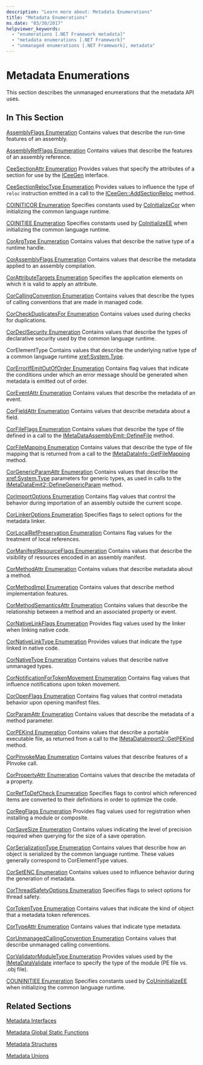 ```yaml
---
description: "Learn more about: Metadata Enumerations"
title: "Metadata Enumerations"
ms.date: "03/30/2017"
helpviewer_keywords:
  - "enumerations [.NET Framework metadata]"
  - "metadata enumerations [.NET Framework]"
  - "unmanaged enumerations [.NET Framework], metadata"
---
```

# Metadata Enumerations

This section describes the unmanaged enumerations that the metadata API uses.

## In This Section

 [AssemblyFlags Enumeration](assemblyflags-enumeration.md)
 Contains values that describe the run-time features of an assembly.

 [AssemblyRefFlags Enumeration](assemblyrefflags-enumeration.md)
 Contains values that describe the features of an assembly reference.

 [CeeSectionAttr Enumeration](ceesectionattr-enumeration.md)
 Provides values that specify the attributes of a section for use by the [ICeeGen](iceegen-interface.md) interface.

 [CeeSectionRelocType Enumeration](ceesectionreloctype-enumeration.md)
 Provides values to influence the type of `reloc` instruction emitted in a call to the [ICeeGen::AddSectionReloc](iceegen-addsectionreloc-method.md) method.

 [COINITICOR Enumeration](coiniticor-enumeration.md)
 Specifies constants used by [CoInitializeCor](../hosting/coinitializecor-function.md) when initializing the common language runtime.

 [COINITIEE Enumeration](coinitiee-enumeration.md)
 Specifies constants used by [CoInitializeEE](../hosting/coinitializeee-function.md) when initializing the common language runtime.

 [CorArgType Enumeration](corargtype-enumeration.md)
 Contains values that describe the native type of a runtime handle.

 [CorAssemblyFlags Enumeration](corassemblyflags-enumeration.md)
 Contains values that describe the metadata applied to an assembly compilation.

 [CorAttributeTargets Enumeration](corattributetargets-enumeration.md)
 Specifies the application elements on which it is valid to apply an attribute.

 [CorCallingConvention Enumeration](corcallingconvention-enumeration.md)
 Contains values that describe the types of calling conventions that are made in managed code.

 [CorCheckDuplicatesFor Enumeration](corcheckduplicatesfor-enumeration.md)
 Contains values used during checks for duplications.

 [CorDeclSecurity Enumeration](cordeclsecurity-enumeration.md)
 Contains values that describe the types of declarative security used by the common language runtime.

 CorElementType
 Contains values that describe the underlying native type of a common language runtime <xref:System.Type>.

 [CorErrorIfEmitOutOfOrder Enumeration](corerrorifemitoutoforder-enumeration.md)
 Contains flag values that indicate the conditions under which an error message should be generated when metadata is emitted out of order.

 [CorEventAttr Enumeration](coreventattr-enumeration.md)
 Contains values that describe the metadata of an event.

 [CorFieldAttr Enumeration](corfieldattr-enumeration.md)
 Contains values that describe metadata about a field.

 [CorFileFlags Enumeration](corfileflags-enumeration.md)
 Contains values that describe the type of file defined in a call to the [IMetaDataAssemblyEmit::DefineFile](imetadataassemblyemit-definefile-method.md) method.

 [CorFileMapping Enumeration](corfilemapping-enumeration.md)
 Contains values that describe the type of file mapping that is returned from a call to the [IMetaDataInfo::GetFileMapping](imetadatainfo-getfilemapping-method.md) method.

 [CorGenericParamAttr Enumeration](corgenericparamattr-enumeration.md)
 Contains values that describe the <xref:System.Type> parameters for generic types, as used in calls to the [IMetaDataEmit2::DefineGenericParam](imetadataemit2-definegenericparam-method.md) method.

 [CorImportOptions Enumeration](corimportoptions-enumeration.md)
 Contains flag values that control the behavior during importation of an assembly outside the current scope.

 [CorLinkerOptions Enumeration](corlinkeroptions-enumeration.md)
 Specifies flags to select options for the metadata linker.

 [CorLocalRefPreservation Enumeration](corlocalrefpreservation-enumeration.md)
 Contains flag values for the treatment of local references.

 [CorManifestResourceFlags Enumeration](cormanifestresourceflags-enumeration.md)
 Contains values that describe the visibility of resources encoded in an assembly manifest.

 [CorMethodAttr Enumeration](cormethodattr-enumeration.md)
 Contains values that describe metadata about a method.

 [CorMethodImpl Enumeration](cormethodimpl-enumeration.md)
 Contains values that describe method implementation features.

 [CorMethodSemanticsAttr Enumeration](cormethodsemanticsattr-enumeration.md)
 Contains values that describe the relationship between a method and an associated property or event.

 [CorNativeLinkFlags Enumeration](cornativelinkflags-enumeration.md)
 Provides flag values used by the linker when linking native code.

 [CorNativeLinkType Enumeration](cornativelinktype-enumeration.md)
 Provides values that indicate the type linked in native code.

 [CorNativeType Enumeration](cornativetype-enumeration.md)
 Contains values that describe native unmanaged types.

 [CorNotificationForTokenMovement Enumeration](cornotificationfortokenmovement-enumeration.md)
 Contains flag values that influence notifications upon token movement.

 [CorOpenFlags Enumeration](coropenflags-enumeration.md)
 Contains flag values that control metadata behavior upon opening manifest files.

 [CorParamAttr Enumeration](corparamattr-enumeration.md)
 Contains values that describe the metadata of a method parameter.

 [CorPEKind Enumeration](corpekind-enumeration.md)
 Contains values that describe a portable executable file, as returned from a call to the [IMetaDataImport2::GetPEKind](imetadataimport2-getpekind-method.md) method.

 [CorPinvokeMap Enumeration](corpinvokemap-enumeration.md)
 Contains values that describe features of a PInvoke call.

 [CorPropertyAttr Enumeration](corpropertyattr-enumeration.md)
 Contains values that describe the metadata of a property.

 [CorRefToDefCheck Enumeration](correftodefcheck-enumeration.md)
 Specifies flags to control which referenced items are converted to their definitions in order to optimize the code.

 [CorRegFlags Enumeration](corregflags-enumeration.md)
 Provides flag values used for registration when installing a module or composite.

 [CorSaveSize Enumeration](corsavesize-enumeration.md)
 Contains values indicating the level of precision required when querying for the size of a save operation.

 [CorSerializationType Enumeration](corserializationtype-enumeration.md)
 Contains values that describe how an object is serialized by the common language runtime. These values generally correspond to CorElementType values.

 [CorSetENC Enumeration](corsetenc-enumeration.md)
 Contains values used to influence behavior during the generation of metadata.

 [CorThreadSafetyOptions Enumeration](corthreadsafetyoptions-enumeration.md)
 Specifies flags to select options for thread safety.

 [CorTokenType Enumeration](cortokentype-enumeration.md)
 Contains values that indicate the kind of object that a metadata token references.

 [CorTypeAttr Enumeration](cortypeattr-enumeration.md)
 Contains values that indicate type metadata.

 [CorUnmanagedCallingConvention Enumeration](corunmanagedcallingconvention-enumeration.md)
 Contains values that describe unmanaged calling conventions.

 [CorValidatorModuleType Enumeration](corvalidatormoduletype-enumeration.md)
 Provides values used by the [IMetaDataValidate](imetadatavalidate-interface.md) interface to specify the type of the module (PE file vs. .obj file).

 [COUNINITIEE Enumeration](couninitiee-enumeration.md)
 Specifies constants used by [CoUninitializeEE](../hosting/couninitializeee-function.md) when initializing the common language runtime.

## Related Sections

 [Metadata Interfaces](metadata-interfaces.md)

 [Metadata Global Static Functions](metadata-global-static-functions.md)

 [Metadata Structures](metadata-structures.md)

 [Metadata Unions](metadata-unions.md)
